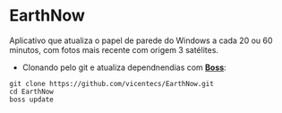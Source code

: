 # EarthNow

Aplicativo que atualiza o papel de parede do Windows a cada 20 ou 60 minutos, com fotos mais recente com origem 3 satélites.


* Clonando pelo git e atualiza dependnendias com [**Boss**](https://github.com/HashLoad/boss):

```
git clone https://github.com/vicentecs/EarthNow.git
cd EarthNow
boss update
```